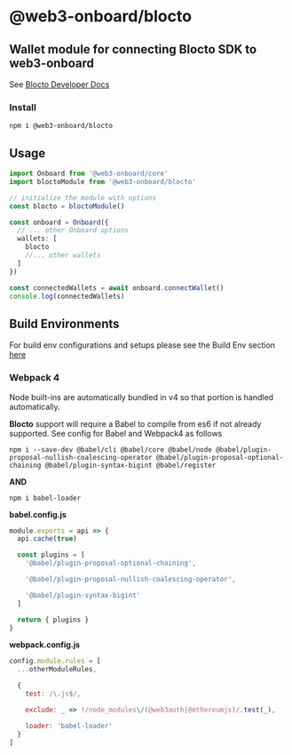 # @web3-onboard/blocto

## Wallet module for connecting Blocto SDK to web3-onboard

See [Blocto Developer Docs](https://docs.blocto.app/blocto-sdk/javascript-sdk/evm-sdk)

### Install

`npm i @web3-onboard/blocto`

## Usage

```typescript
import Onboard from '@web3-onboard/core'
import bloctoModule from '@web3-onboard/blocto'

// initialize the module with options
const blocto = bloctoModule()

const onboard = Onboard({
  // ... other Onboard options
  wallets: [
    blocto
    //... other wallets
  ]
})

const connectedWallets = await onboard.connectWallet()
console.log(connectedWallets)
```

## Build Environments

For build env configurations and setups please see the Build Env section [here](https://web3onboard.thirdweb.com/docs/modules/core#build-environments)

### Webpack 4

Node built-ins are automatically bundled in v4 so that portion is handled automatically.

**Blocto** support will require a Babel to compile from es6 if not already supported. See config for Babel and Webpack4 as follows

`npm i --save-dev @babel/cli @babel/core @babel/node @babel/plugin-proposal-nullish-coalescing-operator @babel/plugin-proposal-optional-chaining @babel/plugin-syntax-bigint @babel/register`

**AND**

`npm i babel-loader`

**babel.config.js**

```javascript
module.exports = api => {
  api.cache(true)

  const plugins = [
    '@babel/plugin-proposal-optional-chaining',

    '@babel/plugin-proposal-nullish-coalescing-operator',

    '@babel/plugin-syntax-bigint'
  ]

  return { plugins }
}
```

**webpack.config.js**

```javascript
config.module.rules = [
  ...otherModuleRules,

  {
    test: /\.js$/,

    exclude: _ => !/node_modules\/(@web3auth|@ethereumjs)/.test(_),

    loader: 'babel-loader'
  }
]
```
